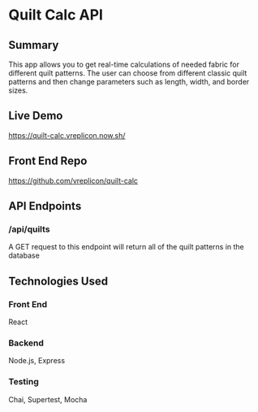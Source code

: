 # Quilt Calc API

## Summary
This app allows you to get real-time calculations of needed fabric for different quilt patterns. The user can choose from different classic quilt patterns and then change parameters such as length, width, and border sizes.

## Live Demo

https://quilt-calc.vreplicon.now.sh/

## Front End Repo

https://github.com/vreplicon/quilt-calc

## API Endpoints

### /api/quilts

A GET request to this endpoint will return all of the quilt patterns in the database

## Technologies Used

### Front End

React  

### Backend

Node.js, Express

### Testing

Chai, Supertest, Mocha